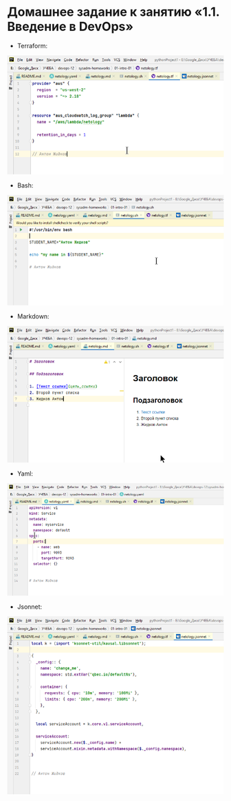 # Домашнее задание к занятию «1.1. Введение в DevOps»

 - Terraform: 
 
 ![Терраформ](img/terraform.png)
- Bash: 

 ![bahs](img/bash.png)
- Markdown: 

![markdown](img/markdown.png)
- Yaml: 

![Yaml](img/yaml.png)
- Jsonnet: 

![Jsonnet](img/jsonnet.png)

